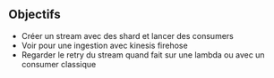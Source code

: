 ## Objectifs
- Créer un stream avec des shard et lancer des consumers
- Voir pour une ingestion avec kinesis firehose
- Regarder le retry du stream quand fait sur une lambda ou avec un consumer classique